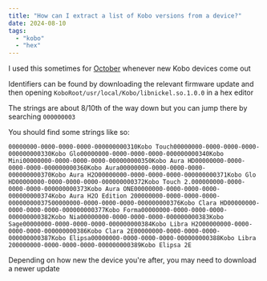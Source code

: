 ```yaml
---
title: "How can I extract a list of Kobo versions from a device?"
date: 2024-08-10
tags:
  - "kobo"
  - "hex"
---
```


I used this sometimes for [October](https://github.com/marcus-crane/october) whenever new Kobo devices come out

Identifiers can be found by downloading the relevant firmware update and then opening `KoboRoot/usr/local/Kobo/libnickel.so.1.0.0` in a hex editor

The strings are about 8/10th of the way down but you can jump there by searching `000000003`

You should find some strings like so:

```
00000000-0000-0000-0000-000000000310    Kobo Touch  00000000-0000-0000-0000-000000000330    Kobo Glo    00000000-0000-0000-0000-000000000340    Kobo Mini   00000000-0000-0000-0000-000000000350    Kobo Aura HD    00000000-0000-0000-0000-000000000360    Kobo Aura   00000000-0000-0000-0000-000000000370    Kobo Aura H2O   00000000-0000-0000-0000-000000000371    Kobo Glo HD 00000000-0000-0000-0000-000000000372    Kobo Touch 2.0  00000000-0000-0000-0000-000000000373    Kobo Aura ONE   00000000-0000-0000-0000-000000000374    Kobo Aura H2O Edition 2 00000000-0000-0000-0000-000000000375    00000000-0000-0000-0000-000000000376    Kobo Clara HD   00000000-0000-0000-0000-000000000377    Kobo Forma  00000000-0000-0000-0000-000000000382    Kobo Nia    00000000-0000-0000-0000-000000000383    Kobo Sage   00000000-0000-0000-0000-000000000384    Kobo Libra H2O  00000000-0000-0000-0000-000000000386    Kobo Clara 2E   00000000-0000-0000-0000-000000000387    Kobo Elipsa 00000000-0000-0000-0000-000000000388    Kobo Libra 2    00000000-0000-0000-0000-000000000389    Kobo Elipsa 2E
```

Depending on how new the device you're after, you may need to download a newer update
